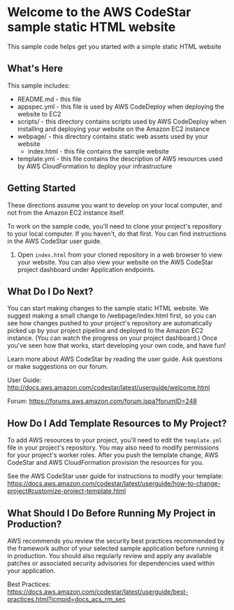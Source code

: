Welcome to the AWS CodeStar sample static HTML website
==================================================

This sample code helps get you started with a simple static HTML website

What's Here
-----------

This sample includes:

* README.md - this file
* appspec.yml - this file is used by AWS CodeDeploy when deploying the website
  to EC2
* scripts/ - this directory contains scripts used by AWS CodeDeploy when
  installing and deploying your website on the Amazon EC2 instance
* webpage/ - this directory contains static web assets used by your website
  * index.html - this file contains the sample website
* template.yml - this file contains the description of AWS resources used by AWS
  CloudFormation to deploy your infrastructure


Getting Started
---------------

These directions assume you want to develop on your local computer, and not
from the Amazon EC2 instance itself.

To work on the sample code, you'll need to clone your project's repository to your
local computer. If you haven't, do that first. You can find instructions in the
AWS CodeStar user guide.

1. Open `index.html` from your cloned repository in a web browser to view your website.
   You can also view your website on the AWS CodeStar project dashboard under Application
   endpoints.

What Do I Do Next?
------------------

You can start making changes to the sample static HTML website. We suggest making a
small change to /webpage/index.html first, so you can see how changes pushed to your
project's repository are automatically picked up by your project pipeline and deployed
to the Amazon EC2 instance. (You can watch the progress on your project dashboard.)
Once you've seen how that works, start developing your own code, and have fun!

Learn more about AWS CodeStar by reading the user guide.  Ask questions or make
suggestions on our forum.

User Guide: http://docs.aws.amazon.com/codestar/latest/userguide/welcome.html

Forum: https://forums.aws.amazon.com/forum.jspa?forumID=248

How Do I Add Template Resources to My Project?
------------------

To add AWS resources to your project, you'll need to edit the `template.yml`
file in your project's repository. You may also need to modify permissions for
your project's worker roles. After you push the template change, AWS CodeStar
and AWS CloudFormation provision the resources for you.

See the AWS CodeStar user guide for instructions to modify your template:
https://docs.aws.amazon.com/codestar/latest/userguide/how-to-change-project#customize-project-template.html

What Should I Do Before Running My Project in Production?
------------------

AWS recommends you review the security best practices recommended by the framework
author of your selected sample application before running it in production. You
should also regularly review and apply any available patches or associated security
advisories for dependencies used within your application.

Best Practices: https://docs.aws.amazon.com/codestar/latest/userguide/best-practices.html?icmpid=docs_acs_rm_sec
